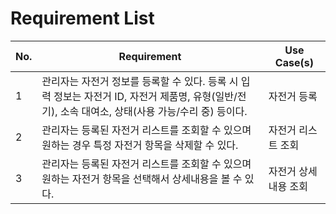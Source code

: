 # Requirement List

| **No.** | **Requirement** | **Use Case(s)** |
| --- | --- | --- |
| 1 | 관리자는 자전거 정보를 등록할 수 있다. 등록 시 입력 정보는 자전거 ID, 자전거 제품명, 유형(일반/전기), 소속 대여소, 상태(사용 가능/수리 중) 등이다. | 자전거 등록 |
| 2 | 관리자는 등록된 자전거 리스트를 조회할 수 있으며 원하는 경우 특정 자전거 항목을 삭제할 수 있다. | 자전거 리스트 조회 |
| 3 | 관리자는 등록된 자전거 리스트를 조회할 수 있으며 원하는 자전거 항목을 선택해서 상세내용을 볼 수 있다. | 자전거 상세내용 조회 |